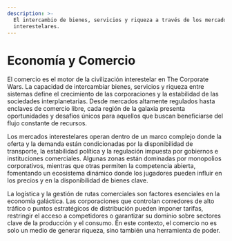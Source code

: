 ```yaml
---
description: >-
  El intercambio de bienes, servicios y riqueza a través de los mercados
  interestelares.
---
```


# Economía y Comercio

El comercio es el motor de la civilización interestelar en The Corporate Wars. La capacidad de intercambiar bienes, servicios y riqueza entre sistemas define el crecimiento de las corporaciones y la estabilidad de las sociedades interplanetarias. Desde mercados altamente regulados hasta enclaves de comercio libre, cada región de la galaxia presenta oportunidades y desafíos únicos para aquellos que buscan beneficiarse del flujo constante de recursos.

Los mercados interestelares operan dentro de un marco complejo donde la oferta y la demanda están condicionadas por la disponibilidad de transporte, la estabilidad política y la regulación impuesta por gobiernos e instituciones comerciales. Algunas zonas están dominadas por monopolios corporativos, mientras que otras permiten la competencia abierta, fomentando un ecosistema dinámico donde los jugadores pueden influir en los precios y en la disponibilidad de bienes clave.

La logística y la gestión de rutas comerciales son factores esenciales en la economía galáctica. Las corporaciones que controlan corredores de alto tráfico o puntos estratégicos de distribución pueden imponer tarifas, restringir el acceso a competidores o garantizar su dominio sobre sectores clave de la producción y el consumo. En este contexto, el comercio no es solo un medio de generar riqueza, sino también una herramienta de poder.